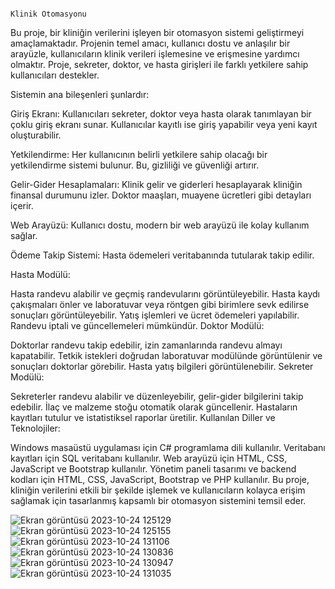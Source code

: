                                                                                                               Klinik Otomasyonu

Bu proje, bir kliniğin verilerini işleyen bir otomasyon sistemi geliştirmeyi amaçlamaktadır. Projenin temel amacı, kullanıcı dostu ve anlaşılır bir arayüzle, kullanıcıların klinik verileri işlemesine ve erişmesine yardımcı olmaktır. Proje, sekreter, doktor, ve hasta girişleri ile farklı yetkilere sahip kullanıcıları destekler.

Sistemin ana bileşenleri şunlardır:

Giriş Ekranı: Kullanıcıları sekreter, doktor veya hasta olarak tanımlayan bir çoklu giriş ekranı sunar. Kullanıcılar kayıtlı ise giriş yapabilir veya yeni kayıt oluşturabilir.

Yetkilendirme: Her kullanıcının belirli yetkilere sahip olacağı bir yetkilendirme sistemi bulunur. Bu, gizliliği ve güvenliği artırır.

Gelir-Gider Hesaplamaları: Klinik gelir ve giderleri hesaplayarak kliniğin finansal durumunu izler. Doktor maaşları, muayene ücretleri gibi detayları içerir.

Web Arayüzü: Kullanıcı dostu, modern bir web arayüzü ile kolay kullanım sağlar.

Ödeme Takip Sistemi: Hasta ödemeleri veritabanında tutularak takip edilir.

Hasta Modülü:

Hasta randevu alabilir ve geçmiş randevularını görüntüleyebilir.
Hasta kaydı çakışmaları önler ve laboratuvar veya röntgen gibi birimlere sevk edilirse sonuçları görüntüleyebilir.
Yatış işlemleri ve ücret ödemeleri yapılabilir.
Randevu iptali ve güncellemeleri mümkündür.
Doktor Modülü:

Doktorlar randevu takip edebilir, izin zamanlarında randevu almayı kapatabilir.
Tetkik istekleri doğrudan laboratuvar modülünde görüntülenir ve sonuçları doktorlar görebilir.
Hasta yatış bilgileri görüntülenebilir.
Sekreter Modülü:

Sekreterler randevu alabilir ve düzenleyebilir, gelir-gider bilgilerini takip edebilir.
İlaç ve malzeme stoğu otomatik olarak güncellenir.
Hastaların kayıtları tutulur ve istatistiksel raporlar üretilir.
Kullanılan Diller ve Teknolojiler:

Windows masaüstü uygulaması için C# programlama dili kullanılır.
Veritabanı kayıtları için SQL veritabanı kullanılır.
Web arayüzü için HTML, CSS, JavaScript ve Bootstrap kullanılır.
Yönetim paneli tasarımı ve backend kodları için HTML, CSS, JavaScript, Bootstrap ve PHP kullanılır.
Bu proje, kliniğin verilerini etkili bir şekilde işlemek ve kullanıcıların kolayca erişim sağlamak için tasarlanmış kapsamlı bir otomasyon sistemini temsil eder.

![Ekran görüntüsü 2023-10-24 125129](https://github.com/emirhanakgun/Klinik_Otomasyonu/assets/135712181/ac0069ae-43ea-485b-ab18-14c9fc9d9cfc)
![Ekran görüntüsü 2023-10-24 125155](https://github.com/emirhanakgun/Klinik_Otomasyonu/assets/135712181/a00e5a3b-9d9d-42fd-8598-a87240c99d53)
![Ekran görüntüsü 2023-10-24 131106](https://github.com/emirhanakgun/Klinik_Otomasyonu/assets/135712181/181e8fcf-946c-428a-8907-8c462dc30370)
![Ekran görüntüsü 2023-10-24 130836](https://github.com/emirhanakgun/Klinik_Otomasyonu/assets/135712181/1f078fc6-9b91-4723-89c1-0edaaef17b3b)
![Ekran görüntüsü 2023-10-24 130947](https://github.com/emirhanakgun/Klinik_Otomasyonu/assets/135712181/a2552aa7-e621-4997-bda8-eeafc8af8957)
![Ekran görüntüsü 2023-10-24 131035](https://github.com/emirhanakgun/Klinik_Otomasyonu/assets/135712181/459e2ddd-81f2-4bce-ae60-281ad115e8ab)

